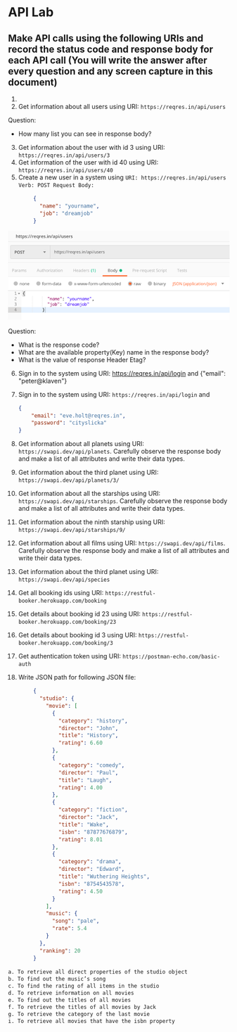 # API Lab

## Make API calls using the following URIs and record the status code and response body for each API call (You will write the answer after every  question and any screen  capture in this document)
1. 
2. Get information about all users using URI: `https://reqres.in/api/users`
   
Question:
   * How many list you can see in response body?

3. Get information about the user with id 3 using URI: `https://reqres.in/api/users/3`
4. Get information of the user with id 40 using URI: `https://reqres.in/api/users/40`
5.  Create a new user in a system using
`URI: https://reqres.in/api/users
Verb: POST
Request Body:`
```json
        { 
          "name": "yourname",  
          "job": "dreamjob"
        }
```
![img.png](img.png)

Question:
* What is the response code?
* What are the available property(Key) name in the response body?
* What is the value of response Header  Etag?

6. Sign in to the system using URI: https://reqres.in/api/login and  {"email": "peter@klaven"}

7. Sign in to the system using URI: `https://reqres.in/api/login` and 
   ```json
   {
       "email": "eve.holt@reqres.in",
       "password": "cityslicka"
   }
   ```
8. Get information about all planets using URI: `https://swapi.dev/api/planets`. Carefully observe the response body and make a list of all attributes and write their data types.

9. Get information about the third planet using URI: `https://swapi.dev/api/planets/3/`

10. Get information about all the starships using URI: `https://swapi.dev/api/starships`. Carefully observe the response body and make a list of all attributes and write their data types.

11. Get information about the ninth starship using URI: `https://swapi.dev/api/starships/9/`

12. Get information about all films using URI: `https://swapi.dev/api/films`. Carefully observe the response body and make a list of all attributes and write their data types.

13. Get information about the third planet using URI: `https://swapi.dev/api/species`

14. Get all booking ids using URI: `https://restful-booker.herokuapp.com/booking`

15. Get details about booking id 23 using URI: `https://restful-booker.herokuapp.com/booking/23`

16. Get details about booking id 3 using URI: `https://restful-booker.herokuapp.com/booking/3`

17. Get authentication token using URI: `https://postman-echo.com/basic-auth`

18. Write JSON path for following JSON file:
```json
        {
          "studio": {
            "movie": [
              {
                "category": "history",
                "director": "John",
                "title": "History",
                "rating": 6.60
              },
              {
                "category": "comedy",
                "director": "Paul",
                "title": "Laugh",
                "rating": 4.00
              },
              {
                "category": "fiction",
                "director": "Jack",
                "title": "Wake",
                "isbn": "87877676879",
                "rating": 8.01
              },
              {
                "category": "drama",
                "director": "Edward",
                "title": "Wuthering Heights",
                "isbn": "8754543578",
                "rating": 4.50
              }
            ],
            "music": {
              "song": "pale",
              "rate": 5.4
            }
          },
          "ranking": 20
        }
```
    a. To retrieve all direct properties of the studio object
    b. To find out the music’s song
    c. To find the rating of all items in the studio
    d. To retrieve information on all movies
    e. To find out the titles of all movies
    f. To retrieve the titles of all movies by Jack
    g. To retrieve the category of the last movie
    i. To retrieve all movies that have the isbn property